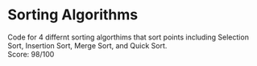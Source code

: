 # Sorting Algorithms
Code for 4 differnt sorting algorthims that sort points including Selection Sort, Insertion Sort, Merge Sort, and Quick Sort.\
Score: 98/100
